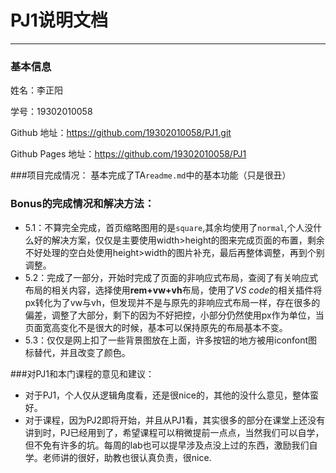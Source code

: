 # PJ1说明文档
---
### 基本信息
姓名：李正阳

学号：19302010058

Github 地址：https://github.com/19302010058/PJ1.git
 
Github Pages 地址：https://github.com/19302010058/PJ1

###项目完成情况：
基本完成了TA`readme.md`中的基本功能（只是很丑）

### Bonus的完成情况和解决方法：
- 5.1：不算完全完成，首页缩略图用的是`square`,其余均使用了`normal`,个人没什么好的解决方案，仅仅是主要使用width>height的图来完成页面的布置，剩余不好处理的空白处使用height>width的图片补充，最后再整体调整，再到个别调整。
- 5.2：完成了一部分，开始时完成了页面的非响应式布局，查阅了有关响应式布局的相关内容，选择使用**rem+vw+vh**布局，使用了*VS code*的相关插件将px转化为了vw与vh，但发现并不是与原先的非响应式布局一样，存在很多的偏差，调整了大部分，剩下的因为不好把控，小部分仍然使用px作为单位，当页面宽高变化不是很大的时候，基本可以保持原先的布局基本不变。
- 5.3：仅仅是网上扣了一些背景图放在上面，许多按钮的地方被用iconfont图标替代，并且改变了颜色。

###对PJ1和本门课程的意见和建议：
- 对于PJ1，个人仅从逻辑角度看，还是很nice的，其他的没什么意见，整体蛮好。
- 对于课程，因为PJ2即将开始，并且从PJ1看，其实很多的部分在课堂上还没有讲到时，PJ已经用到了，希望课程可以稍微提前一点点，当然我们可以自学，但不免有许多的坑。每周的lab也可以提早涉及点没上过的东西，激励我们自学。老师讲的很好，助教也很认真负责，很nice.
